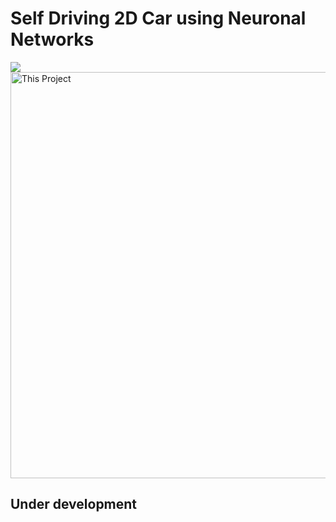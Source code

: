 # Self Driving 2D Car using Neuronal Networks

![](https://media.giphy.com/media/jeAQYN9FfROX6/giphy.gif)
<img alt="This Project" width="650px" src="https://media.giphy.com/media/jeAQYN9FfROX6/giphy.gif" />

Under development
-
